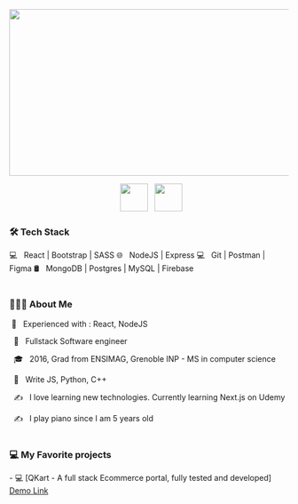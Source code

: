 <div align="center">
  <img src="https://media.giphy.com/media/dWesBcTLavkZuG35MI/giphy.gif" width="600" height="300"/>
</div>
<p align="center">
&nbsp; <a href="https://www.linkedin.com/in/johann-lehuede-731078106" target="_blank" rel="noopener noreferrer"><img src="https://img.icons8.com/plasticine/100/000000/linkedin.png" width="50" /></a>
&nbsp; <a href="mailto:lehuedejo@gmail.com" target="_blank" rel="noopener noreferrer"><img src="https://img.icons8.com/plasticine/100/000000/gmail.png"  width="50" /></a>
 </p>
 
 <h3> 🛠 Tech Stack</h3>
 💻 &nbsp; React | Bootstrap | SASS
 🌐 &nbsp; NodeJS | Express
 💻 &nbsp; Git | Postman | Figma
 🛢 &nbsp; MongoDB | Postgres | MySQL | Firebase
<br>
</br>
<h3> 👨🏻‍💻 About Me </h3>

  &nbsp;🔭 &nbsp; Experienced with : React, NodeJS 

  &nbsp; 🤔 &nbsp; Fullstack Software engineer 

  &nbsp; 🎓 &nbsp; 2016, Grad from ENSIMAG, Grenoble INP - MS in computer science 

  &nbsp; 🌱 &nbsp; Write JS, Python, C++ </p>

  &nbsp; ✍️ &nbsp; I love learning new technologies. Currently learning Next.js on Udemy 

  &nbsp; ✍️ &nbsp; I play piano since I am 5 years old 
<br>
</br>
<h3> 💻 My Favorite projects</h3>
- 💻 [QKart - A full stack Ecommerce portal, fully tested and developed] <a href = "https://github.com/JohannLHD/Qkart-Frontend/tree/master">Demo Link</a>
<br>
</br>


